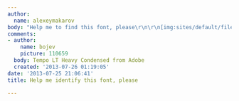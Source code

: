 ```yaml
---
author:
  name: alexeymakarov
body: "Help me to find this font, please\r\n\r\n[img:sites/default/files/old-images/logo_black_5067.png]"
comments:
- author:
    name: bojev
    picture: 110659
  body: Tempo LT Heavy Condensed from Adobe
  created: '2013-07-26 01:19:05'
date: '2013-07-25 21:06:41'
title: Help me identify this font, please

---
```

